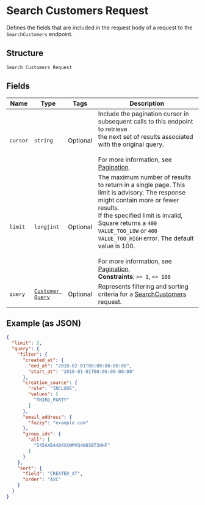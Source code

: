 
# Search Customers Request

Defines the fields that are included in the request body of a request to the
`SearchCustomers` endpoint.

## Structure

`Search Customers Request`

## Fields

| Name | Type | Tags | Description |
|  --- | --- | --- | --- |
| `cursor` | `string` | Optional | Include the pagination cursor in subsequent calls to this endpoint to retrieve<br>the next set of results associated with the original query.<br><br>For more information, see [Pagination](https://developer.squareup.com/docs/build-basics/common-api-patterns/pagination). |
| `limit` | `long\|int` | Optional | The maximum number of results to return in a single page. This limit is advisory. The response might contain more or fewer results.<br>If the specified limit is invalid, Square returns a `400 VALUE_TOO_LOW` or `400 VALUE_TOO_HIGH` error. The default value is 100.<br><br>For more information, see [Pagination](https://developer.squareup.com/docs/build-basics/common-api-patterns/pagination).<br>**Constraints**: `>= 1`, `<= 100` |
| `query` | [`Customer Query`](../../doc/models/customer-query.md) | Optional | Represents filtering and sorting criteria for a [SearchCustomers](../../doc/api/customers.md#search-customers) request. |

## Example (as JSON)

```json
{
  "limit": 2,
  "query": {
    "filter": {
      "created_at": {
        "end_at": "2018-02-01T00:00:00-00:00",
        "start_at": "2018-01-01T00:00:00-00:00"
      },
      "creation_source": {
        "rule": "INCLUDE",
        "values": [
          "THIRD_PARTY"
        ]
      },
      "email_address": {
        "fuzzy": "example.com"
      },
      "group_ids": {
        "all": [
          "545AXB44B4XXWMVQ4W8SBT3HHF"
        ]
      }
    },
    "sort": {
      "field": "CREATED_AT",
      "order": "ASC"
    }
  }
}
```

